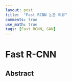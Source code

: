 ```yaml
---
layout: post
title:  "Fast RCNN 논문 리뷰"
comments: true
use_math: true
tags: [Fast RCNN, GAN]
---
```


Fast R-CNN
===


Abstract
---
